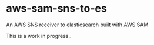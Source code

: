 # aws-sam-sns-to-es
 An AWS SNS receiver to elasticsearch built with AWS SAM

 This is a work in progress.. 